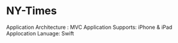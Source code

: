 # NY-Times

Application Architecture : MVC
Application Supports: iPhone & iPad
Applocation Lanuage: Swift
